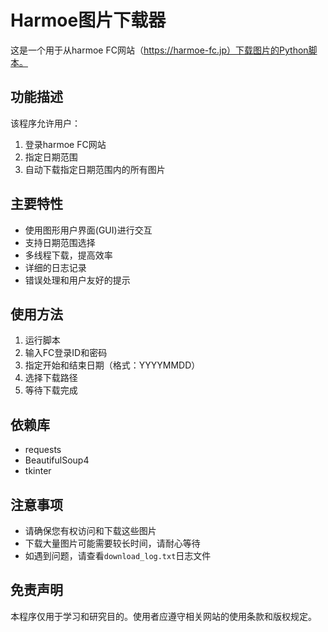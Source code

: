 # Harmoe图片下载器

这是一个用于从harmoe FC网站（https://harmoe-fc.jp）下载图片的Python脚本。

## 功能描述

该程序允许用户：

1. 登录harmoe FC网站
2. 指定日期范围
3. 自动下载指定日期范围内的所有图片

## 主要特性

- 使用图形用户界面(GUI)进行交互
- 支持日期范围选择
- 多线程下载，提高效率
- 详细的日志记录
- 错误处理和用户友好的提示

## 使用方法

1. 运行脚本
2. 输入FC登录ID和密码
3. 指定开始和结束日期（格式：YYYYMMDD）
4. 选择下载路径
5. 等待下载完成

## 依赖库

- requests
- BeautifulSoup4
- tkinter

## 注意事项

- 请确保您有权访问和下载这些图片
- 下载大量图片可能需要较长时间，请耐心等待
- 如遇到问题，请查看`download_log.txt`日志文件

## 免责声明

本程序仅用于学习和研究目的。使用者应遵守相关网站的使用条款和版权规定。
